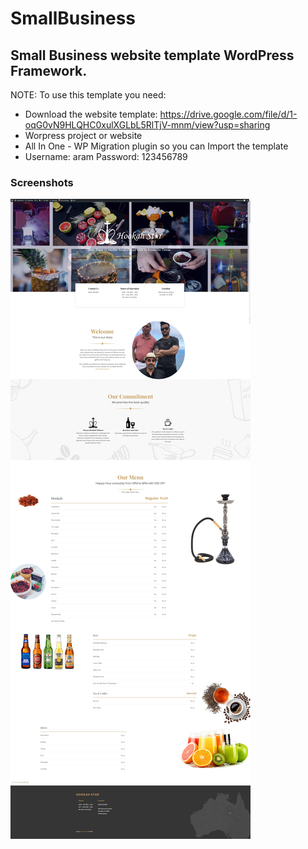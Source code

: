# SmallBusiness
## Small Business website template WordPress Framework.
NOTE: To use this template you need: 
- Download the website template: https://drive.google.com/file/d/1-oqG0vN9HLQHC0xulXGLbL5RlTjV-mnm/view?usp=sharing
- Worpress project or website
- All In One - WP Migration plugin so you can Import the template
- Username: aram Password: 123456789
### Screenshots
![s](https://github.com/Aldarraji/SmallBusiness/blob/master/screenshot.jpg)
